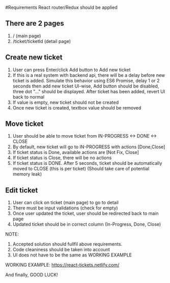 #Requirements
React router/Redux should be applied

## There are 2 pages
1. / (main page)
2. /ticket/ticketId (detail page)


## Create new ticket
1. User can press Enter/click Add button to Add new ticket
2. If this is a real system with backend api, there will be a delay before new ticket is added.
  Simulate this behavior using ES6 Promise, delay 1 or 2 seconds then add new ticket
  UI-wise, Add button should be disabled, three dot "..." should be displayed. After ticket has been added, revert UI back to normal
3. If value is empty, new ticket should not be created
4. Once new ticket is created, textbox value should be removed

## Move ticket
1. User should be able to move ticket from IN-PROGRESS <-> DONE <-> CLOSE
2. By default, new ticket will go to IN-PROGRESS with actions [Done,Close]
3. If ticket status is Done, available actions are [Not Fix, Close]
4. If ticket status is Close, there will be no actions
5. If ticket status is DONE. After 5 seconds, ticket should be automatically moved to CLOSE (this is per ticket)
   (Should take care of potential memory leak)

## Edit ticket
1. User can click on ticket (main page) to go to detail
2. There must be input validations (check for empty)
3. Once user updated the ticket, user should be redirected back to main page
4. Updated ticket should be in correct column (In-Progress, Done, Close)

NOTE: 
1. Accepted solution should fullfil above requirements.
2. Code cleaniness should be taken into account
3. UI does not have to be the same as WORKING EXAMPLE

WORKING EXAMPLE: https://react-tickets.netlify.com/

And finally, GOOD LUCK!

